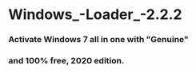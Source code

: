 # Windows_-Loader_-2.2.2
### Activate Windows 7 all in one with "Genuine"
### and 100% free, 2020 edition.
